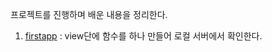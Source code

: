 프로젝트를 진행하며 배운 내용을 정리한다.

1. [firstapp](https://github.com/4923/GwangjuAI2/blob/master/02_Rotation/WebApplication/Project/djangoGuide/01_firstapp.md) : view단에 함수를 하나 만들어 로컬 서버에서 확인한다.